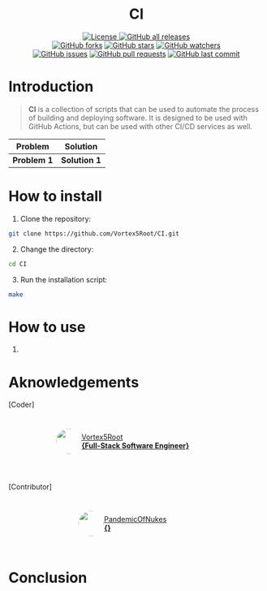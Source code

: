<h1 align="center">CI</h1>
<p align="center">
    <a href="https://github.com/Vortex5Root/CI/blob/master/LICENSE"><img src="https://img.shields.io/github/license/Vortex5Root/CI.svg" alt="License">
    <a href="https://github.com/Vortex5Root/CI/releases"><img src="https://img.shields.io/github/downloads/Vortex5Root/CI/total.svg" alt="GitHub all releases"></a><br>
    <a href="https://github.com/Vortex5Root/CI/network"><img src="https://img.shields.io/github/forks/Vortex5Root/CI.svg" alt="GitHub forks"></a>
    <a href="https://github.com/Vortex5Root/CI/stargazers"><img src="https://img.shields.io/github/stars/Vortex5Root/CI.svg" alt="GitHub stars"></a>
    <a href="https://github.com/Vortex5Root/CI/watchers"><img src="https://img.shields.io/github/watchers/Vortex5Root/CI.svg" alt="GitHub watchers"></a><br>
    <a href="https://github.com/Vortex5Root/CI/issues"><img src="https://img.shields.io/github/issues/Vortex5Root/CI.svg" alt="GitHub issues"></a>
    <a href="https://github.com/Vortex5Root/CI/pulls"><img src="https://img.shields.io/github/issues-pr/Vortex5Root/CI.svg" alt="GitHub pull requests"></a>
    <a href="https://github.com/Vortex5Root/CI/commits/master"><img src="https://img.shields.io/github/last-commit/Vortex5Root/CI.svg" alt="GitHub last commit"></a>
</p>

# Introduction

> **CI** is a collection of scripts that can be used to automate the process of building and deploying software. It is designed to be used with GitHub Actions, but can be used with other CI/CD services as well.

| Problem | Solution |
| --- | --- |
| **Problem 1** | **Solution 1** |

# How to install

1. Clone the repository:
```bash
git clone https://github.com/Vortex5Root/CI.git
```

2. Change the directory:
```bash
cd CI
```

3. Run the installation script:
```bash
make
```

# How to use

1.


# Aknowledgements

[Coder]

<a href="https://github.com/Vortex5Root">
    <div style="display: flex; justify-content: center; align-items: center; height: 100px; width: 450px;">
        <img src=https://avatars.githubusercontent.com/u/102427260?s=200&v=4 width=50 style="border-radius: 50%;">
        <a href="https://github.com/Vortex5Root">Vortex5Root <br><b>        {Full-Stack Software Engineer}</b></a>
    </div>
</a><br>

[Contributor]

<a href="https://github.com/PandemicOfNukes">
    <div style="display: flex; justify-content: center; align-items: center; height: 100px; width: 450px;">
        <img src=https://avatars.githubusercontent.com/u/59929476?s=200&v=4 width=50 style="border-radius: 50%;">
        <a href="https://github.com/PandemicOfNukes">PandemicOfNukes <br><b>        {}</b></a>
    </div>
</a>

# Conclusion
